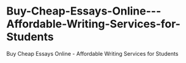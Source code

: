 # Buy-Cheap-Essays-Online---Affordable-Writing-Services-for-Students
Buy Cheap Essays Online - Affordable Writing Services for Students
